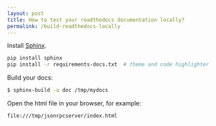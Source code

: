 ```yaml
---
layout: post
title: How to test your readthedocs documentation locally?
permalink: /build-readthedocs-locally
---
```

Install [Sphinx](https://www.sphinx-doc.org/en/master/usage/installation.html).
```sh
pip install sphinx
pip install -r requirements-docs.txt  # theme and code highlighter
```

Build your docs:
```sh
$ sphinx-build -a doc /tmp/mydocs
```

Open the html file in your browser, for example:
```
file:///tmp/jsonrpcserver/index.html
```
